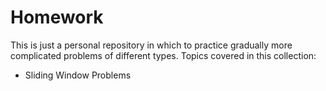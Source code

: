 # Homework

This is just a personal repository in which to practice gradually more complicated problems of different types. 
Topics covered in this collection:

- Sliding Window Problems
